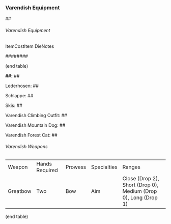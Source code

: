 ### Varendish Equipment

\#\#

###### Varendish Equipment

ItemCostItem DieNotes

\#\#\#\#\#\#\#\#

(end table)

****\#\#:**** \#\#

Lederhosen: \#\#

Schlappe: \#\#

Skis: \#\#

Varendish Climbing Outfit: \#\#

Varendish Mountain Dog: \#\#

Varendish Forest Cat:
\#\#

###### Varendish Weapons

|          |                |         |             |                                                                |
| -------- | -------------- | ------- | ----------- | -------------------------------------------------------------- |
| Weapon   | Hands Required | Prowess | Specialties | Ranges                                                         |
| Greatbow | Two            | Bow     | Aim         | Close (Drop 2), Short (Drop 0), Medium (Drop 0), Long (Drop 1) |

(end table)

